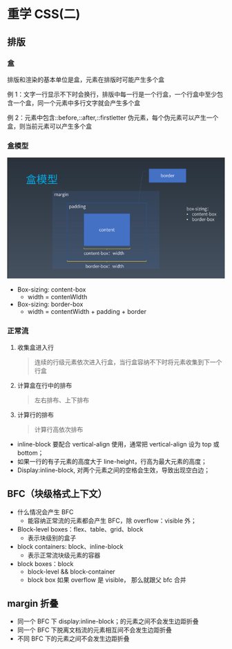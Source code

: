 # 重学 CSS(二)

## 排版

### 盒

排版和渲染的基本单位是盒，元素在排版时可能产生多个盒

例 1：文字一行显示不下时会换行，排版中每一行是一个行盒，一个行盒中至少包含一个盒，同一个元素中多行文字就会产生多个盒

例 2：元素中包含::before,::after,::firstletter 伪元素，每个伪元素可以产生一个盒，则当前元素可以产生多个盒

### 盒模型

![盒模型](../documents/images/box-model.png)

- Box-sizing: content-box
  - width = contenWIdth
- Box-sizing: border-box
  - width = contentWidth + padding + border

### 正常流

1. 收集盒进入行
   > 连续的行级元素依次进入行盒，当行盒容纳不下时将元素收集到下一个行盒
2. 计算盒在行中的排布
   > 左右排布、上下排布
3. 计算行的排布
   > 计算行高依次排布

- inline-block 要配合 vertical-align 使用，通常把 vertical-align 设为 top 或 bottom；
- 如果一行的有子元素的高度大于 line-height，行高为最大元素的高度；
- Display:inline-block, 对两个元素之间的空格会生效，导致出现空白边；

## BFC（块级格式上下文）

- 什么情况会产生 BFC
  - 能容纳正常流的元素都会产生 BFC，除 overflow：visible 外；
- Block-level boxes：flex、table、grid、block
  - 表示块级别的盒子
- block containers: block、inline-block
  - 表示正常流块级元素的容器
- block boxes：block
  - block-level && block-container
  - block box 如果 overflow 是 visible， 那么就跟父 bfc 合并

## margin 折叠

- 同一个 BFC 下 display:inline-block；的元素之间不会发生边距折叠
- 同一个 BFC 下脱离文档流的元素相互间不会发生边距折叠
- 不同 BFC 下的元素之间不会发生边距折叠
